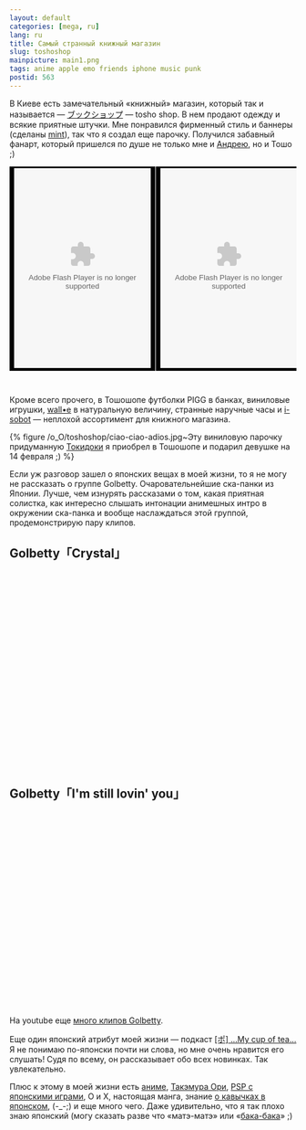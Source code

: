 ```yaml
---
layout: default
categories: [mega, ru]
lang: ru
title: Самый странный книжный магазин
slug: toshoshop
mainpicture: main1.png
tags: anime apple emo friends iphone music punk 
postid: 563
---
```



В Киеве есть замечательный «книжный» магазин, который так и называется — <a href="http://toshoshop.com/">ブックショップ</a> — tosho shop. В нем продают одежду и всякие приятные штучки. Мне понравился фирменный стиль и баннеры (сделаны <a href="http://mint.com.ua/">mint</a>), так что я создал еще парочку. Получился забавный фанарт, который пришелся по душе не только мне и <a href="http://pd.com.ua/">Андрею</a>, но и Тошо ;)
<!--more-->
<table width="460" cellpadding="0" cellspacing="0" border="0" bgcolor="#000000"  style="padding: 0; margin: 0;">
<tr>
<td align="center" style="border-right: 1px solid #fff;"><object classid="clsid:d27cdb6e-ae6d-11cf-96b8-444553540000" codebase="http://download.macromedia.com/pub/shockwave/cabs/flash/swflash.cab#version=7,0,0,0" width="240" height="350" id="240x350" align="middle">
	<param name="allowScriptAccess" value="sameDomain" />
	<param name="allowFullScreen" value="false" />
	<param name="movie" value="/=^_^=/uploads/2008/08/240x350.swf" /><param name="quality" value="high" /><param name="bgcolor" value="#000000" />	<embed src="/=^_^=/uploads/2008/08/240x350.swf" quality="high" bgcolor="#000000" width="240" height="350" name="240x350" align="middle" allowScriptAccess="sameDomain" allowFullScreen="false" type="application/x-shockwave-flash" pluginspage="http://www.macromedia.com/go/getflashplayer" />
	</object>
</td><td align="center">
<object classid="clsid:d27cdb6e-ae6d-11cf-96b8-444553540000" codebase="http://download.macromedia.com/pub/shockwave/cabs/flash/swflash.cab#version=7,0,0,0" width="240" height="350" id="240x350" align="middle">
	<param name="allowScriptAccess" value="sameDomain" />
	<param name="allowFullScreen" value="false" />
	<param name="movie" value="/=^_^=/uploads/2008/08/240x350-2.swf" /><param name="quality" value="high" /><param name="bgcolor" value="#000000" />	<embed src="/=^_^=/uploads/2008/08/240x350-2.swf" quality="high" bgcolor="#000000" width="240" height="350" name="240x350" align="middle" allowScriptAccess="sameDomain" allowFullScreen="false" type="application/x-shockwave-flash" pluginspage="http://www.macromedia.com/go/getflashplayer" />
	</object>
</td>
</tr>
</table>

<p style="padding-top: 2em;">Кроме всего прочего, в Тошошопе футболки PIGG в банках, виниловые игрушки, <a href="/mega/walle-n-eve/">wall•e</a> в натуральную величину, странные наручные часы и <a href="http://www.isobotrobot.com/">i-sobot</a> — неплохой ассортимент для книжного магазина.</p>



{% figure /o_O/toshoshop/ciao-ciao-adios.jpg~Эту виниловую парочку придуманную <a href="http://tokidoki.it/">Токидоки</a> я приобрел в Тошошопе и подарил девушке на 14 февраля ;) %}



<p>Если уж разговор зашел о японских вещах в моей жизни, то я не могу не рассказать о группе Golbetty. Очаровательнейшие ска-панки из Японии. Лучше, чем изнурять рассказами о том, какая приятная солистка, как интересно слышать интонации анимешных интро в окружении ска-панка и вообще наслаждаться этой группой, продемонстрирую пару клипов.</p>



## Golbetty「Crystal」

<object width="425" height="344"><param name="movie" value="http://www.youtube.com/v/QMafljR8wNU&hl=en&fs=1"></param><param name="allowFullScreen" value="true"></param><embed src="http://www.youtube.com/v/QMafljR8wNU&hl=en&fs=1" type="application/x-shockwave-flash" allowfullscreen="true" width="425" height="344"></embed></object>



## Golbetty「I'm still lovin' you」

<object width="425" height="344"><param name="movie" value="http://www.youtube.com/v/as2JPbzTTYg&hl=en&fs=1"></param><param name="allowFullScreen" value="true"></param><embed src="http://www.youtube.com/v/as2JPbzTTYg&hl=en&fs=1" type="application/x-shockwave-flash" allowfullscreen="true" width="425" height="344"></embed></object>

На youtube еще <a href="http://www.youtube.com/results?search_query=golbetty&search_type=&aq=f">много клипов Golbetty</a>.

Еще один японский атрибут моей жизни — подкаст <a href="http://www.mycupoftea.cc/">[ポ] ...My cup of tea...</a> Я не понимаю по-японски почти ни слова, но мне очень нравится его слушать! Судя по всему, он рассказывает обо всех новинках. Так увлекательно.

Плюс к этому в моей жизни есть <a href="/mega/anime-2-go/">аниме</a>, <a href="http://www.qixen-p.com/">Такэмура Ори</a>, <a href="/mega/loco-pata-echo-flow/">PSP с японскими играми</a>, O и X, настоящая манга, знание <a href="/mega/guilemets-wood/">о кавычках в японском</a>, (-_-;) и еще много чего. Даже удивительно, что я так плохо знаю японский (могу сказать разве что «матэ-матэ» или «<a href="/mega/blah/baka-baka/">бака-бака</a>» ;)